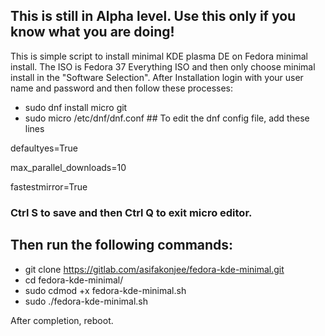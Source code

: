 ## This is still in Alpha level. Use this only if you know what you are doing!

This is simple script to install minimal KDE plasma DE on Fedora minimal install. The ISO is Fedora 37 Everything ISO and then only choose minimal install in the "Software Selection". After Installation login with your user name and password and then follow these processes:

- sudo dnf install micro git
- sudo micro /etc/dnf/dnf.conf ## To edit the dnf config file, add these lines

defaultyes=True

max_parallel_downloads=10

fastestmirror=True

### Ctrl S to save and then Ctrl Q to exit micro editor.
## Then run the following commands:
- git clone https://gitlab.com/asifakonjee/fedora-kde-minimal.git
- cd fedora-kde-minimal/
- sudo cdmod +x fedora-kde-minimal.sh
- sudo ./fedora-kde-minimal.sh

After completion, reboot.

